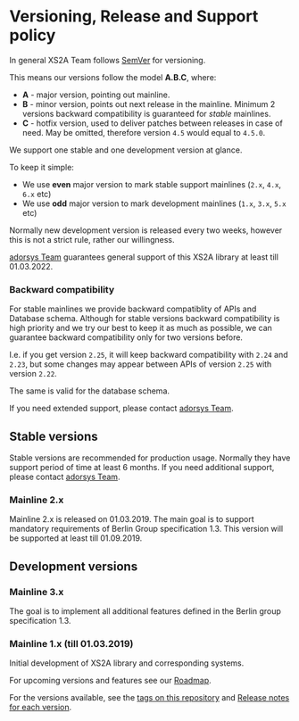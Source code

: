 # Versioning, Release and Support policy

In general XS2A Team follows [SemVer](http://semver.org/) for versioning.

This means our versions follow the model **A.B.C**, where:
* **A** - major version, pointing out mainline.
* **B** - minor version, points out next release in the mainline. Minimum 2 versions backward compatibility is guaranteed for _stable_ mainlines.
* **C** - hotfix version, used to deliver patches between releases in case of need. May be omitted, therefore version `4.5` would equal to `4.5.0`.

We support one stable and one development version at glance.

To keep it simple:
* We use **even** major version to mark stable support mainlines (`2.x`, `4.x`, `6.x` etc)
* We use **odd** major version to mark development mainlines (`1.x`, `3.x`, `5.x` etc)

Normally new development version is released every two weeks, however this is not a strict rule, rather our willingness.

[adorsys Team](https://adorsys.de/en/psd2) guarantees general support of this XS2A library at least till 01.03.2022.

### Backward compatibility
For stable mainlines we provide backward compatiblity of APIs and Database schema.
Although for stable versions backward compatibility is high priority and we try our best to keep it as much as possible,
we can guarantee backward compatibility only for two versions before.

I.e. if you get version `2.25`, it will keep backward compatibility with `2.24` and `2.23`,
but some changes may appear between APIs of version `2.25` with version `2.22`.

The same is valid for the database schema.

If you need extended support, please contact [adorsys Team](https://adorsys.de/en/psd2).

## Stable versions

Stable versions are recommended for production usage. Normally they have support period of time at least 6 months.
If you need additional support, please contact [adorsys Team](https://adorsys.de/en/psd2).

### Mainline 2.x
Mainline 2.x is released on 01.03.2019. The main goal is to support mandatory requirements of Berlin Group specification 1.3.
This version will be supported at least till 01.09.2019.

## Development versions

### Mainline 3.x
The goal is to implement all additional features defined in the Berlin group specification 1.3.

### Mainline 1.x (till 01.03.2019)
Initial development of XS2A library and corresponding systems.

For upcoming versions and features see our [Roadmap](roadmap.md).

For the versions available, see the [tags on this repository](https://github.com/your/project/tags)
and [Release notes for each version](releasenotes.md).

